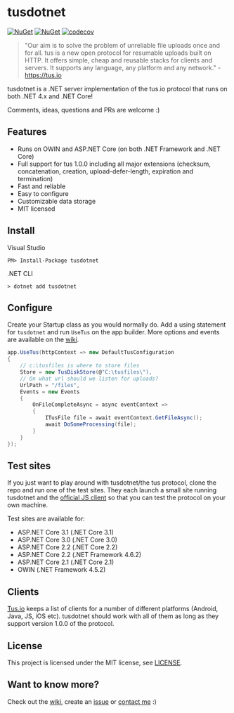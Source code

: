# tusdotnet

[![NuGet](https://img.shields.io/nuget/v/tusdotnet.svg?color=blue&style=popout-square)](https://www.nuget.org/packages/tusdotnet) [![NuGet](https://img.shields.io/nuget/dt/tusdotnet.svg?color=blue&style=popout-square)](https://www.nuget.org/packages/tusdotnet) [![codecov](https://img.shields.io/codecov/c/github/tusdotnet/tusdotnet.svg?color=blue&style=popout-square)](https://codecov.io/gh/tusdotnet/tusdotnet)

>"Our aim is to solve the problem of unreliable file uploads once and for all. tus is a new open protocol for resumable uploads built on HTTP. It offers simple, cheap and reusable stacks for clients and servers. It supports any language, any platform and any network." - https://tus.io

tusdotnet is a .NET server implementation of the tus.io protocol that runs on both .NET 4.x and .NET Core!

Comments, ideas, questions and PRs are welcome :)

## Features

* Runs on OWIN and ASP.NET Core (on both .NET Framework and .NET Core)
* Full support for tus 1.0.0 including all major extensions (checksum, concatenation, creation, upload-defer-length, expiration and termination)
* Fast and reliable
* Easy to configure
* Customizable data storage
* MIT licensed

## Install

Visual Studio

``PM> Install-Package tusdotnet``

.NET CLI

``> dotnet add tusdotnet``

## Configure

Create your Startup class as you would normally do. Add a using statement for `tusdotnet` and run `UseTus` on the app builder. More options and events are available on the [wiki](https://github.com/tusdotnet/tusdotnet/wiki/Configuration).

```csharp
app.UseTus(httpContext => new DefaultTusConfiguration
{
    // c:\tusfiles is where to store files
    Store = new TusDiskStore(@"C:\tusfiles\"),
    // On what url should we listen for uploads?
    UrlPath = "/files",
    Events = new Events
    {
        OnFileCompleteAsync = async eventContext =>
        {
            ITusFile file = await eventContext.GetFileAsync();
            await DoSomeProcessing(file);
        }
    }
});

```

## Test sites

If you just want to play around with tusdotnet/the tus protocol, clone the repo and run one of the test sites. They each launch a small site running tusdotnet and the [official JS client](https://github.com/tus/tus-js-client) so that you can test the protocol on your own machine. 

Test sites are available for:

* ASP.NET Core 3.1 (.NET Core 3.1)
* ASP.NET Core 3.0 (.NET Core 3.0)
* ASP.NET Core 2.2 (.NET Core 2.2)
* ASP.NET Core 2.2 (.NET Framework 4.6.2)
* ASP.NET Core 2.1 (.NET Core 2.1)
* OWIN (.NET Framework 4.5.2)

## Clients

[Tus.io](http://tus.io/implementations.html) keeps a list of clients for a number of different platforms (Android, Java, JS, iOS etc). tusdotnet should work with all of them as long as they support version 1.0.0 of the protocol.

## License

This project is licensed under the MIT license, see [LICENSE](LICENSE).

## Want to know more?

Check out the [wiki](https://github.com/tusdotnet/tusdotnet/wiki), create an [issue](https://github.com/tusdotnet/tusdotnet/issues) or [contact me](https://twitter.com/DevLifeOfStefan) :)
